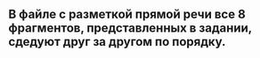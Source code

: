 ##  В файле с разметкой прямой речи все 8 фрагментов, представленных в задании, сдедуют друг за другом по порядку.
